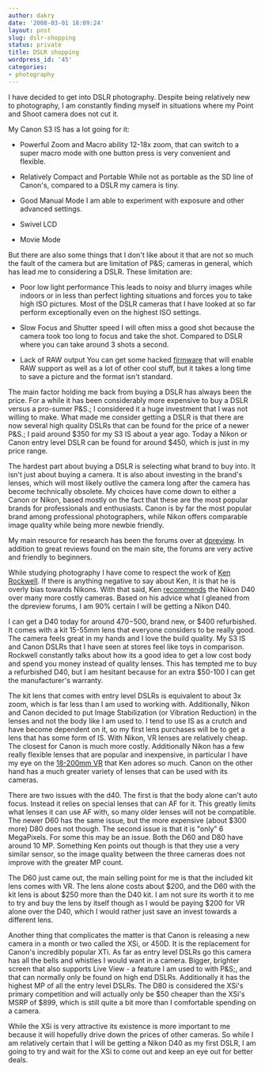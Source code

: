```yaml
---
author: dakry
date: '2008-03-01 18:09:24'
layout: post
slug: dslr-shopping
status: private
title: DSLR shopping
wordpress_id: '45'
categories:
- photography
---
```


I have decided to get into DSLR photography. Despite being relatively new to
photography, I am constantly finding myself in situations where my Point and
Shoot camera does not cut it.

My Canon S3 IS has a lot going for it:

  * Powerful Zoom and Macro ability
12-18x zoom, that can switch to a super macro mode with one button press is
very convenient and flexible.

  * Relatively Compact and Portable
While not as portable as the SD line of Canon's, compared to a DSLR my camera
is tiny.

  * Good Manual Mode
I am able to experiment with exposure and other advanced settings.

  * Swivel LCD
  * Movie Mode
  
But there are also some things that I don't like about it that are not so much
the fault of the camera but are limitation of P&S; cameras in general, which
has lead me to considering a DSLR. These limitation are:

  * Poor low light performance
This leads to noisy and blurry images while indoors or in less than perfect
lighting situations and forces you to take high ISO pictures. Most of the DSLR
cameras that I have looked at so far perform exceptionally even on the highest
ISO settings.

  * Slow Focus and Shutter speed
I will often miss a good shot because the camera took too long to focus and
take the shot. Compared to DSLR where you can take around 3 shots a second.

  * Lack of RAW output
You can get some hacked [firmware](http://chdk.wikia.com/wiki/Main_Page) that
will enable RAW support as well as a lot of other cool stuff, but it takes a
long time to save a picture and the format isn't standard.

The main factor holding me back from buying a DSLR has always been the price.
For a while it has been considerably more expensive to buy a DSLR versus a
pro-sumer P&S.; I considered it a huge investment that I was not willing to
make. What made me consider getting a DSLR is that there are now several high
quality DSLRs that can be found for the price of a newer P&S.; I paid around
$350 for my S3 IS about a year ago. Today a Nikon or Canon entry level DSLR
can be found for around $450, which is just in my price range.

The hardest part about buying a DSLR is selecting what brand to buy into. It
isn't just about buying a camera. It is also about investing in the brand's
lenses, which will most likely outlive the camera long after the camera has
become technically obsolete. My choices have come down to either a Canon or
Nikon, based mostly on the fact that these are the most popular brands for
professionals and enthusiasts. Canon is by far the most popular brand among
professional photographers, while Nikon offers comparable image quality while
being more newbie friendly.

My main resource for research has been the forums over at
[dpreview](http://www.dpreview.com). In addition to great reviews found on the
main site, the forums are very active and friendly to beginners.

While studying photography I have come to respect the work of [Ken
Rockwell](http://http://www.kenrockwell.com/). If there is anything negative
to say about Ken, it is that he is overly bias towards Nikons. With that said,
Ken [recommends](http://www.kenrockwell.com/tech/recommended-cameras.htm) the
Nikon D40 over many more costly cameras. Based on his advice what I gleaned
from the dpreview forums, I am 90% certain I will be getting a Nikon D40.

I can get a D40 today for around $470-$500, brand new, or $400 refurbished. It
comes with a kit 15-55mm lens that everyone considers to be really good. The
camera feels great in my hands and I love the build quality. My S3 IS and
Canon DSLRs that I have seen at stores feel like toys in comparison. Rockwell
constantly talks about how its a good idea to get a low cost body and spend
you money instead of quality lenses. This has tempted me to buy a refurbished
D40, but I am hesitant because for an extra $50-100 I can get the
manufacturer's warranty.

The kit lens that comes with entry level DSLRs is equivalent to about 3x zoom,
which is far less than I am used to working with. Additionally, Nikon and
Canon decided to put Image Stabilization (or Vibration Reduction) in the
lenses and not the body like I am used to. I tend to use IS as a crutch and
have become dependent on it, so my first lens purchases will be to get a lens
that has some form of IS. With Nikon, VR lenses are relatively cheap. The
closest for Canon is much more costly. Additionally Nikon has a few really
flexible lenses that are popular and inexpensive, in particular I have my eye
on the [18-200mm VR](http://www.kenrockwell.com/nikon/18200.htm) that Ken
adores so much. Canon on the other hand has a much greater variety of lenses
that can be used with its cameras.

There are two issues with the d40. The first is that the body alone can't auto
focus. Instead it relies on special lenses that can AF for it. This greatly
limits what lenses it can use AF with, so many older lenses will not be
compatible. The newer D60 has the same issue, but the more expensive (about
$300 more) D80 does not though. The second issue is that it is "only" 6
MegaPixels. For some this may be an issue. Both the D60 and D80 have around 10
MP. Something Ken points out though is that they use a very similar sensor, so
the image quality between the three cameras does not improve with the greater
MP count.

The D60 just came out, the main selling point for me is that the included kit
lens comes with VR. The lens alone costs about $200, and the D60 with the kit
lens is about $250 more than the D40 kit. I am not sure its worth it to me to
try and buy the lens by itself though as I would be paying $200 for VR alone
over the D40, which I would rather just save an invest towards a different
lens.

Another thing that complicates the matter is that Canon is releasing a new
camera in a month or two called the XSi, or 450D. It is the replacement for
Canon's incredibly popular XTi. As far as entry level DSLRs go this camera has
all the bells and whistles I would want in a camera. Bigger, brighter screen
that also supports Live View - a feature I am used to with P&S;, and that can
normally only be found on high end DSLRs. Additionally it has the highest MP
of all the entry level DSLRs. The D80 is considered the XSi's primary
competition and will actually only be $50 cheaper than the XSi's MSRP of $899,
which is still quite a bit more than I comfortable spending on a camera.

While the XSi is very attractive its existence is more important to me because
it will hopefully drive down the prices of other cameras. So while I am
relatively certain that I will be getting a Nikon D40 as my first DSLR, I am
going to try and wait for the XSi to come out and keep an eye out for better
deals.

